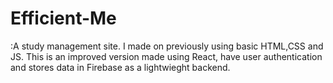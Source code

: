 # Efficient-Me
:A study management site. I made on previously using basic HTML,CSS and JS.
This is an improved version made using React, have user authentication and stores data in Firebase as a lightwieght backend.
